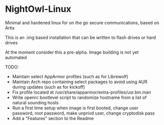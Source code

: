 # NightOwl-Linux
Minimal and hardened linux for on the go secure communications, based on Artix

This is an .img based installation that can be written to flash drives or hard drives

At the moment consider this a pre-alpha. Image building is not yet automated

TODO:
 - Maintain select AppArmor profiles (such as for Librewolf)
 - Maintain Arch repo containing select packages to avoid using AUR during updates (such as for kickoff)
 - Fix profile located at /usr/share/apparmor/extra-profiles/usr.bin.man
 - Write openrc bootlevel script to randomize hostname from a list of natural sounding hosts
 - Run a first time setup when image is first booted, change user password, root password, make unprivd user, change cryptodisk pass
 - Add a "Features" section to the Readme 

